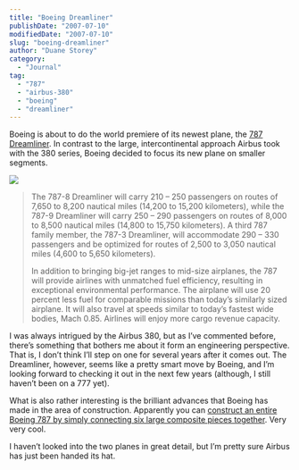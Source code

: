```yaml
---
title: "Boeing Dreamliner"
publishDate: "2007-07-10"
modifiedDate: "2007-07-10"
slug: "boeing-dreamliner"
author: "Duane Storey"
category:
  - "Journal"
tag:
  - "787"
  - "airbus-380"
  - "boeing"
  - "dreamliner"
---
```


Boeing is about to do the world premiere of its newest plane, the [787 Dreamliner](http://www.boeing.com/commercial/787family/background.html). In contrast to the large, intercontinental approach Airbus took with the 380 series, Boeing decided to focus its new plane on smaller segments.

  
![](http://gizmodo.com/assets/images/gallery/4/2007/07/medium_760371939_c363c8ddcb_o.jpg)  
> The 787-8 Dreamliner will carry 210 – 250 passengers on routes of 7,650 to 8,200 nautical miles (14,200 to 15,200 kilometers), while the 787-9 Dreamliner will carry 250 – 290 passengers on routes of 8,000 to 8,500 nautical miles (14,800 to 15,750 kilometers). A third 787 family member, the 787-3 Dreamliner, will accommodate 290 – 330 passengers and be optimized for routes of 2,500 to 3,050 nautical miles (4,600 to 5,650 kilometers).
> 
> In addition to bringing big-jet ranges to mid-size airplanes, the 787 will provide airlines with unmatched fuel efficiency, resulting in exceptional environmental performance. The airplane will use 20 percent less fuel for comparable missions than today’s similarly sized airplane. It will also travel at speeds similar to today’s fastest wide bodies, Mach 0.85. Airlines will enjoy more cargo revenue capacity.

I was always intrigued by the Airbus 380, but as I’ve commented before, there’s something that bothers me about it form an engineering perspective. That is, I don’t think I’ll step on one for several years after it comes out. The Dreamliner, however, seems like a pretty smart move by Boeing, and I’m looking forward to checking it out in the next few years (although, I still haven’t been on a 777 yet).

What is also rather interesting is the brilliant advances that Boeing has made in the area of construction. Apparently you can [construct an entire Boeing 787 by simply connecting six large composite pieces together](http://gizmodo.com/gadgets/dreamliner/boeing-787-lego+like-building-begins-kicks-airbus-nuts-262412.php). Very very cool.

I haven’t looked into the two planes in great detail, but I’m pretty sure Airbus has just been handed its hat.